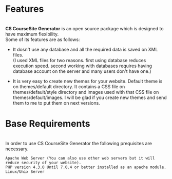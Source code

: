 <h1>Features</h1>
<br>
<strong>CS CourseSite Generator</strong> is an open source package which is designed to have maximum flexibility.
<br>Some of its features are as follows:

  - It dosn't use any database and all the required data is saved on XML files.
  <br>(I used XML files for two reasons. first using database reduces execution speed. second working with databases requires having database account on the server and many users don't have one.)

  - It is very easy to create new themes for your website. Default theme is on themes/default directory. It contains a CSS file on themes/default/style directory and images used with that CSS file on themes/default/images. I will be glad if you create new themes and send them to me to put them on next versions.
      

<h1>Base Requirements</h1>
<br>
In order to use CS CourseSite Generator the following prequisites are necessary.

    Apache Web Server (You can also use other web servers but it will reduce security of your website).
    PHP version 4.3.0 Until 7.0.4 or better installed as an apache module.
    Linux/Unix Server


